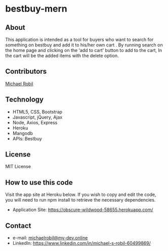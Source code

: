 # bestbuy-mern

## About
This application is intended as a tool for buyers who want to search for something on bestbuy and add it to his/her own cart .
By running search on the home page and clicking on the ‘add to cart’ button  to add to the cart, In the cart will be the added items with the delete option. 

## Contributors
[Michael Robil](https://github.com/michaelrobil)

## Technology
- HTML5, CSS, Bootstrap
- Javascript, jQuery, Ajax
- Node, Axios, Express
- Heroku
- Mangodb
- APIs: Bestbuy

## License
MIT License

## How to use this code
Visit the app site at Heroku below. If you wish to copy and edit the code, you will need to run npm install to retrieve the necessary dependencies.
- Application Site: https://obscure-wildwood-58655.herokuapp.com/

## Contact

- e-mail: michaelrobil@my-dev.online
- LinkedIn: https://www.linkedin.com/in/michael-s-robil-60499869/

